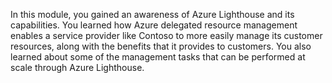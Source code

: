 In this module, you gained an awareness of Azure Lighthouse and its capabilities. You learned how Azure delegated resource management enables a service provider like Contoso to more easily manage its customer resources, along with the benefits that it provides to customers. You also learned about some of the management tasks that can be performed at scale through Azure Lighthouse.
